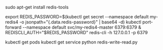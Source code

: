 sudo apt-get install redis-tools

export REDIS_PASSWORD=$(kubectl get secret --namespace default my-redis4 -o jsonpath="{.data.redis-password}" | base64 -d)
kubectl port-forward --namespace default svc/my-redis4-master 6379:6379 & REDISCLI_AUTH="$REDIS_PASSWORD" redis-cli -h 127.0.0.1 -p 6379

kubectl get pods
kubectl get service
python redis-write-read.py